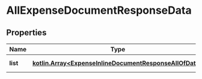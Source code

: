 
# AllExpenseDocumentResponseData

## Properties
Name | Type | Description | Notes
------------ | ------------- | ------------- | -------------
**list** | [**kotlin.Array&lt;ExpenseInlineDocumentResponseAllOfData&gt;**](ExpenseInlineDocumentResponseAllOfData.md) | ข้อมูลรายการสินค้า |  [optional]



